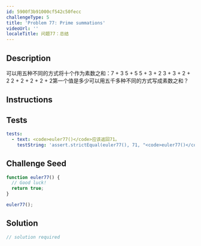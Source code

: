 ```yaml
---
id: 5900f3b91000cf542c50fecc
challengeType: 5
title: 'Problem 77: Prime summations'
videoUrl: ''
localeTitle: 问题77：总结
---
```


## Description
<section id="description">可以用五种不同的方式将十个作为素数之和：7 + 3 5 + 5 5 + 3 + 2 3 + 3 + 2 + 2 2 + 2 + 2 + 2 + 2第一个值是多少可以用五千多种不同的方式写成素数之和？ </section>

## Instructions
<section id="instructions">
</section>

## Tests
<section id='tests'>

```yml
tests:
  - text: <code>euler77()</code>应该返回71。
    testString: 'assert.strictEqual(euler77(), 71, "<code>euler77()</code> should return 71.");'

```

</section>

## Challenge Seed
<section id='challengeSeed'>

<div id='js-seed'>

```js
function euler77() {
  // Good luck!
  return true;
}

euler77();

```

</div>



</section>

## Solution
<section id='solution'>

```js
// solution required
```
</section>
